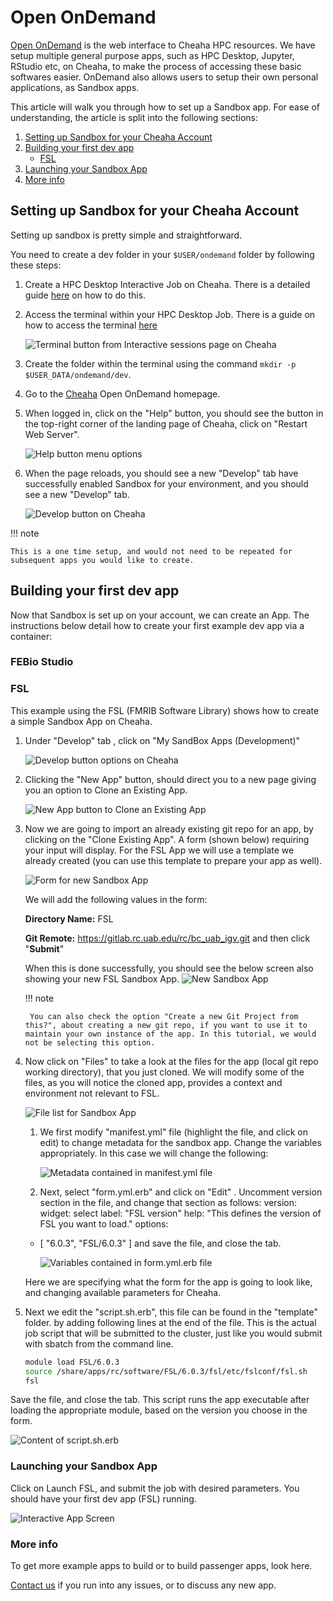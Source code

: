 # Open OnDemand

[Open OnDemand](https://rc.uab.edu) is the web interface to Cheaha HPC resources. We have setup multiple general purpose apps, such as HPC Desktop, Jupyter, RStudio etc, on Cheaha, to make the process of accessing these basic softwares easier. OnDemand also allows users to setup their own personal applications, as Sandbox apps.

This article will walk you through how to set up a Sandbox app. For ease of understanding, the article is split into the following sections:

1. [Setting up Sandbox for your Cheaha Account](#setting-up-sandbox-for-your-cheaha-account)
1. [Building your first dev app](#building-your-first-dev-app)
   - [FSL](#fsl)
1. [Launching your Sandbox App](#launching-your-sandbox-app)
1. [More info](#more-info)

## Setting up Sandbox for your Cheaha Account

Setting up sandbox is pretty simple and straightforward.

You need to create a dev folder in your `$USER/ondemand` folder by following these steps:

1. Create a HPC Desktop Interactive Job on Cheaha. There is a detailed guide [here](../cheaha/open_ondemand/ood_layout.md#creating-an-interactive-job) on how to do this.

1. Access the terminal within your HPC Desktop Job. There is a guide on how to access the terminal [here](../cheaha/tutorial/pytorch_tensorflow.md#installing-anaconda-environments-using-the-terminal)

    ![Terminal button from Interactive sessions page on Cheaha](../cheaha/tutorial/images/cheaha_shell_button.png)

1. Create the folder within the terminal using the command `mkdir -p $USER_DATA/ondemand/dev`.

1. Go to the [Cheaha](https://rc.uab.edu) Open OnDemand homepage.

1. When logged in, click on the "Help" button, you should see the button in the top-right corner of the landing page of Cheaha, click on "Restart Web Server".

    ![Help button menu options](images/cheaha_help_button.png)

1. When the page reloads, you should see a new "Develop" tab have successfully enabled Sandbox for your environment, and you should see a new "Develop" tab.

    ![Develop button on Cheaha](images/cheaha_develop_button.png)

<!-- markdownlint-disable MD046 -->
!!! note

    This is a one time setup, and would not need to be repeated for subsequent apps you would like to create.
<!-- markdownlint-enable MD046 -->

## Building your first dev app

Now that Sandbox is set up on your account, we can create an App. The instructions below detail how to create your first example dev app via a container:

### FEBio Studio

### FSL

This example using the FSL (FMRIB Software Library) shows how to create a simple Sandbox App on Cheaha.

1. Under "Develop" tab , click on "My SandBox Apps (Development)"

    ![Develop button options on Cheaha](images/cheaha_develop_sandbox.png)

1. Clicking the "New App" button, should direct you to a new page giving you an option to Clone an Existing App.

    ![New App button to Clone an Existing App](images/sandbox_new_app.png)

1. Now we are going to import an already existing git repo for an app, by clicking on the "Clone Existing App". A form (shown below) requiring your input will display. For the FSL App we will use a template we already created (you can use this template to prepare your app as well).

    ![Form for new Sandbox App](images/sandbox_new_app_form.png)

    We will add the following values in the form:

    **Directory Name:** FSL

    **Git Remote:** <https://gitlab.rc.uab.edu/rc/bc_uab_igv.git> and then click "**Submit**"

    When this is done successfully, you should see the below screen also showing your new FSL Sandbox App.
    ![New Sandbox App](images/new_fsl_sandbox_app.png)

    <!-- markdownlint-disable MD046 -->
    !!! note

        You can also check the option "Create a new Git Project from this?", about creating a new git repo, if you want to use it to maintain your own instance of the app. In this tutorial, we would not be selecting this option.
    <!-- markdownlint-enable MD046 -->

1. Now click on "Files" to take a look at the files for the app (local git repo working directory), that you just cloned. We will modify some of the files, as you will notice the cloned app, provides a context and environment not relevant to FSL.

    ![File list for Sandbox App](images/file_sandbox_app.png)

    1. We first modify "manifest.yml" file (highlight the file, and click on edit) to change metadata for the sandbox app.
       Change the variables appropriately. In this case we will change the following:

        ![Metadata contained in manifest.yml file](images/manifest_yml_sandbox.png)

    1. Next, select "form.yml.erb" and click on "Edit" . Uncomment version section in the file, and change that section as follows:
  version:
    widget: select
    label: "FSL version"
    help: "This defines the version of FSL you want to load."
    options:
      - [ "6.0.3", "FSL/6.0.3" ]
and save the file, and close the tab.

        ![Variables contained in form.yml.erb file](images/sandbox_formYmlErb.png)

    Here we are specifying what the form for the app is going to look like, and changing available parameters for Cheaha.

1. Next we edit the "script.sh.erb", this file can be found in the "template" folder. by adding following lines at the end of the file. This is the actual job script that will be submitted to the cluster, just like you would submit with sbatch from the command line.

    ``` bash
    module load FSL/6.0.3
    source /share/apps/rc/software/FSL/6.0.3/fsl/etc/fslconf/fsl.sh
    fsl
    ```

Save the file, and close the tab. This script runs the app executable after loading the appropriate module, based on the version you choose in the form.

![Content of script.sh.erb](images/sandbox_scriptShErb.png)

### Launching your Sandbox App

Click on Launch FSL, and submit the job with desired parameters. You should have your first dev app (FSL) running.

![Interactive App Screen](images/sandbox_launchFSL.png)

### More info

To get more example apps to build or to build passenger apps, look here.

[Contact us](../index.md#how-to-contact-us) if you run into any issues, or to discuss any new app.
